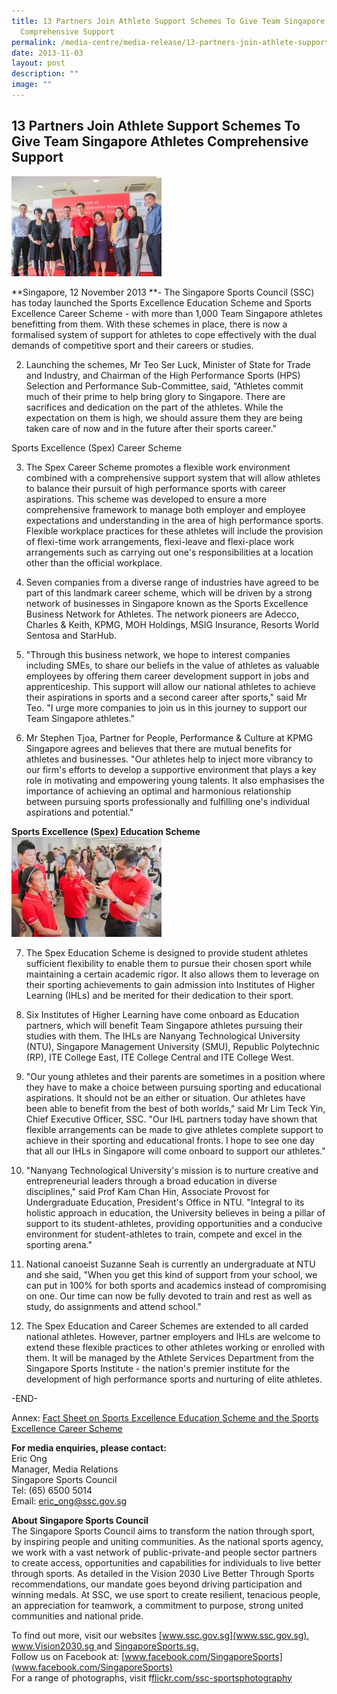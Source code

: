 ```yaml
---
title: 13 Partners Join Athlete Support Schemes To Give Team Singapore Athletes
  Comprehensive Support
permalink: /media-centre/media-release/13-partners-join-athlete-support-schemes-to-give-team-athletes-support/
date: 2013-11-03
layout: post
description: ""
image: ""
---
```

## **13 Partners Join Athlete Support Schemes To Give Team Singapore Athletes Comprehensive Support**

![](/images/Media%20Centre/Media%20Release/2013/Nov/13PARTNERSJOINATHLETESUPPORTSCHEMESTOGIVETEAMATHLETESUPPORTMainPar0042Imagegif.gif)

**Singapore, 12 November 2013 **- The Singapore Sports Council (SSC) has today launched the Sports Excellence Education Scheme and Sports Excellence Career Scheme - with more than 1,000 Team Singapore athletes benefitting from them. With these schemes in place, there is now a formalised system of support for athletes to cope effectively with the dual demands of competitive sport and their careers or studies.

2. Launching the schemes, Mr Teo Ser Luck, Minister of State for Trade and Industry, and Chairman of the High Performance Sports (HPS) Selection and Performance Sub-Committee, said, "Athletes commit much of their prime to help bring glory to Singapore. There are sacrifices and dedication on the part of the athletes. While the expectation on them is high, we should assure them they are being taken care of now and in the future after their sports career."

Sports Excellence (Spex) Career Scheme

3. The Spex Career Scheme promotes a flexible work environment combined with a comprehensive support system that will allow athletes to balance their pursuit of high performance sports with career aspirations. This scheme was developed to ensure a more comprehensive framework to manage both employer and employee expectations and understanding in the area of high performance sports. Flexible workplace practices for these athletes will include the provision of flexi-time work arrangements, flexi-leave and flexi-place work arrangements such as carrying out one's responsibilities at a location other than the official workplace.

4. Seven companies from a diverse range of industries have agreed to be part of this landmark career scheme, which will be driven by a strong network of businesses in Singapore known as the Sports Excellence Business Network for Athletes. The network pioneers are Adecco, Charles & Keith, KPMG, MOH Holdings, MSIG Insurance, Resorts World Sentosa and StarHub.

5. "Through this business network, we hope to interest companies including SMEs, to share our beliefs in the value of athletes as valuable employees by offering them career development support in jobs and apprenticeship. This support will allow our national athletes to achieve their aspirations in sports and a second career after sports," said Mr Teo. "I urge more companies to join us in this journey to support our Team Singapore athletes."

6. Mr Stephen Tjoa, Partner for People, Performance & Culture at KPMG Singapore agrees and believes that there are mutual benefits for athletes and businesses. "Our athletes help to inject more vibrancy to our firm's efforts to develop a supportive environment that plays a key role in motivating and empowering young talents. It also emphasises the importance of achieving an optimal and harmonious relationship between pursuing sports professionally and fulfilling one's individual aspirations and potential."

**Sports Excellence (Spex) Education Scheme**
![](/images/Media%20Centre/Media%20Release/2013/Nov/13PARTNERSJOINATHLETESUPPORTSCHEMESTOGIVETEAMSINGAPOREATHLETESSUPPORTMainPar0069Imagegif.gif)
	
7. The Spex Education Scheme is designed to provide student athletes sufficient flexibility to enable them to pursue their chosen sport while maintaining a certain academic rigor. It also allows them to leverage on their sporting achievements to gain admission into Institutes of Higher Learning (IHLs) and be merited for their dedication to their sport.

8. Six Institutes of Higher Learning have come onboard as Education partners, which will benefit Team Singapore athletes pursuing their studies with them. The IHLs are Nanyang Technological University (NTU), Singapore Management University (SMU), Republic Polytechnic (RP), ITE College East, ITE College Central and ITE College West.

9. "Our young athletes and their parents are sometimes in a position where they have to make a choice between pursuing sporting and educational aspirations. It should not be an either or situation. Our athletes have been able to benefit from the best of both worlds," said Mr Lim Teck Yin, Chief Executive Officer, SSC. "Our IHL partners today have shown that flexible arrangements can be made to give athletes complete support to achieve in their sporting and educational fronts. I hope to see one day that all our IHLs in Singapore will come onboard to support our athletes."

10. "Nanyang Technological University's mission is to nurture creative and entrepreneurial leaders through a broad education in diverse disciplines," said Prof Kam Chan Hin, Associate Provost for Undergraduate Education, President's Office in NTU. "Integral to its holistic approach in education, the University believes in being a pillar of support to its student-athletes, providing opportunities and a conducive environment for student-athletes to train, compete and excel in the sporting arena."

11. National canoeist Suzanne Seah is currently an undergraduate at NTU and she said, "When you get this kind of support from your school, we can put in 100% for both sports and academics instead of compromising on one. Our time can now be fully devoted to train and rest as well as study, do assignments and attend school."

12. The Spex Education and Career Schemes are extended to all carded national athletes. However, partner employers and IHLs are welcome to extend these flexible practices to other athletes working or enrolled with them. It will be managed by the Athlete Services Department from the Singapore Sports Institute - the nation's premier institute for the development of high performance sports and nurturing of elite athletes.

-END-

Annex: 
[Fact Sheet on Sports Excellence Education Scheme and the Sports Excellence Career Scheme ](/files/Media%20Centre/Media%20Release/2013/Nov/Fact%20Sheet%20%20Spex%20Education%20%20Career%20Schemespdf.pdf) 

**For media enquiries, please contact:**
<br>
Eric Ong
<br>Manager, Media Relations
<br>Singapore Sports Council
<br>Tel: (65) 6500 5014
<br>Email: [eric_ong@ssc.gov.sg](eric_ong@ssc.gov.sg)

**About Singapore Sports Council**
<br>
The Singapore Sports Council aims to transform the nation through sport, by inspiring people and uniting communities. As the national sports agency, we work with a vast network of public-private-and people sector partners to create access, opportunities and capabilities for individuals to live better through sports. As detailed in the Vision 2030 Live Better Through Sports recommendations, our mandate goes beyond driving participation and winning medals. At SSC, we use sport to create resilient, tenacious people, an appreciation for teamwork, a commitment to purpose, strong united communities and national pride.

To find out more, visit our websites [www.ssc.gov.sg](www.ssc.gov.sg), [www.Vision2030.sg ](www.Vision2030.sg )and [SingaporeSports.sg.](SingaporeSports.sg.)
<br>
Follow us on Facebook at: [www.facebook.com/SingaporeSports](www.facebook.com/SingaporeSports)
<br>
For a range of photographs, visit f[flickr.com/ssc-sportsphotography](flickr.com/ssc-sportsphotography)